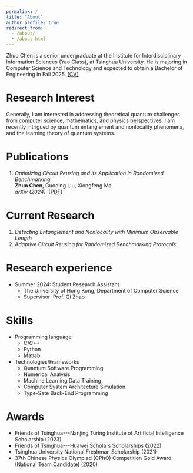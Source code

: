```yaml
---
permalink: /
title: "About"
author_profile: true
redirect_from: 
  - /about/
  - /about.html
---
```


Zhuo Chen is a senior undergraduate at the Institute for Interdisciplinary Information Sciences (Yao Class), at Tsinghua University.
He is majoring in Computer Science and Technology and expected to obtain a Bachelor of Engineering in Fall 2025. <a href="{{base.url}}/files/CV.pdf" target="_blank">\[CV\]</a>


Research Interest
======
Generally, I am interested in addressing theoretical quantum challenges from computer science, mathematics, and physics perspectives. I am recently intrigued by quantum entanglement and nonlocality phenomena, and the learning theory of quantum systems.

Publications
======
1. *Optimizing Circuit Reusing and its Application in Randomized Benchmarking* <br>
**Zhuo Chen**, Guoding Liu, Xiongfeng Ma. <br>
*arXiv (2024).* [<a href="https://arxiv.org/abs/2407.15582" target="_blank">PDF</a>]

Current Research
======
1. *Detecting Entanglement and Nonlocality with Minimum Observable Length*
2. *Adaptive Circuit Reusing for Randomized Benchmarking Protocols*

Research experience
======
* Summer 2024: Student Research Assistant
  * The University of Hong Kong, Department of Computer Science
  * Supervisor: Prof. Qi Zhao

Skills
======
* Programming language
  * C/C++
  * Python
  * Matlab
* Technologies/Frameworks
  * Quantum Software Programming
  * Numerical Analysis
  * Machine Learning Data Training
  * Computer System Architecture Simulation
  * Type-Sate Back-End Programming
 
Awards
======
* Friends of Tsinghua---Nanjing Turing Institute of Artificial Intelligence Scholarship (2023)
* Friends of Tsinghua---Huawei Scholars Scholarships (2022)
* Tsinghua University National Freshman Scholarship (2021)
* 37th Chinese Physics Olympiad (CPhO) Competition Gold Award (National Team Candidate) (2020)

